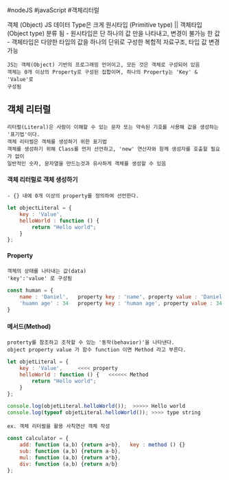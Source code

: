 #nodeJS #javaScript #객체리터럴

객체 (Object)
	JS 데이터 Type은  크게 원시타입 (Primitive type) || 객체타입 (Object type) 분류 됨
		- 원시타입은 단 하나의 값 만을 나타내고, 변경이 불가능 한 값
		- 객체타입은 다양한 타입의 값을 하나의 단위로 구성한 복합적 자료구조, 타입 값 변경 가능
	
	JS는 객체(Object) 기반의 프로그래밍 언어이고, 모든 것은 객체로 구성되어 있음
	객체는 0개 이상의 Property로 구성된 집합이며, 하나의 Property는 'Key' & 'Value'로 
	구성됨

## 객체 리터럴
	리터럴(Literal)은 사람이 이해할 수 있는 문자 또는 약속된 기호를 사용해 값을 생성하는 
	'표기법'이다.
	객체 리터럴은 객체를 생성하기 위한 표기법
	객체를 생성하기 위해 Class를 먼저 선언하고, 'new' 연산자와 함께 생성자를 호출할 필요가 없이
	일반적인 숫자, 문자열을 만드는것과 유사하게 객체를 생성할 수 있음

#### 객체 리터럴로 객체 생성하기
	- {} 내에 0개 이상의 property를 정의하여 선언한다.
```JavaScript
let objectLiteral = {
	key : 'Value',
	helloWorld : function () {
		return "Hello world";
	}
};
```
#### Property
	객체의 상태를 나타내는 값(data)
	'key':'value' 로 구성됨
```JavaScript
const human = {
	name : 'Daniel',   property key : 'name', property value : 'Daniel'
	'huamn age' : 34   property key : 'human age', property value : 34
}
```

#### 메서드(Method)
	proterty를 참조하고 조작할 수 있는 '동작(behavior)'을 나타낸다.
	object property value 가 함수 function 이면 Method 라고 부른다.
```JavaScript
let objetLiteral = {
	key : 'Value',     <<<< property
	helloWorld : function () {   <<<<<< Method
		return "Hello world"; 
	}
};

console.log(objetLiteral.helloWorld());  >>>>> Hello world
console.log(typeof objetLiteral.helloWorld()); >>>> type string
```

	ex. 객체 리터럴을 활용 사칙연산 객체 작성
```JavaScript
const calculator = {
	add: function (a,b) {return a+b},   key : method () {}
	sub: function (a,b) {return a-b},
	mul: function (a,b) {return a*b},
	div: function (a,b) {return a/b}
};
```
